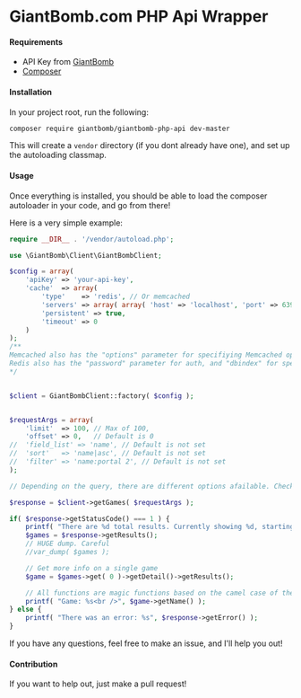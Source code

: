 GiantBomb.com PHP Api Wrapper
=============================

#### Requirements


* API Key from [GiantBomb][1]
* [Composer][2]


#### Installation

In your project root, run the following:

```sh
composer require giantbomb/giantbomb-php-api dev-master
```

This will create a `vendor` directory (if you dont already have one), and set up the autoloading classmap.


#### Usage

Once everything is installed, you should be able to load the composer autoloader in your code, and go from there!

Here is a very simple example:
```php
require __DIR__ . '/vendor/autoload.php';

use \GiantBomb\Client\GiantBombClient;

$config = array( 
	'apiKey' => 'your-api-key',
	'cache'  => array(
		'type'    => 'redis', // Or memcached
		'servers' => array( array( 'host' => 'localhost', 'port' => 6397, 'timeout' => 0 ) ), // weight is also a parameter for memcached
		'persistent' => true,
		'timeout' => 0
	)
);
/**
Memcached also has the "options" parameter for specifiying Memcached options (via constants)
Redis also has the "password" parameter for auth, and "dbindex" for specifying your db 
*/


$client = GiantBombClient::factory( $config );


$requestArgs = array(
	'limit'  => 100, // Max of 100,
	'offset' => 0,   // Default is 0
//	'field_list' => 'name', // Default is not set
//	'sort'	 => 'name|asc', // Default is not set
//	'filter' => 'name:portal 2', // Default is not set
);

// Depending on the query, there are different options afailable. Check out the [service description][3] for more information.

$response = $client->getGames( $requestArgs );

if( $response->getStatusCode() === 1 ) {
    printf( "There are %d total results. Currently showing %d, starting at %d.\n<br /><br />", $response->getNumberOfTotalResults(), $response->getNumberOfPageResults(), $response->getOffset() );
    $games = $response->getResults();
    // HUGE dump. Careful
    //var_dump( $games );

    // Get more info on a single game
    $game = $games->get( 0 )->getDetail()->getResults();

    // All functions are magic functions based on the camel case of the key from the API result. This goes for anything returned from the API
    printf( "Game: %s<br />", $game->getName() );
} else {
    printf( "There was an error: %s", $response->getError() );
}
```

If you have any questions, feel free to make an issue, and I'll help you out!

#### Contribution

If you want to help out, just make a pull request!

[1]: http://api.giantbomb.com/
[2]: http://www.getcomposer.org/
[3]: https://github.com/giantbomb/giantbomb-php-api/blob/master/src/GiantBomb/Resources/config/giant-bomb-1_0.json
